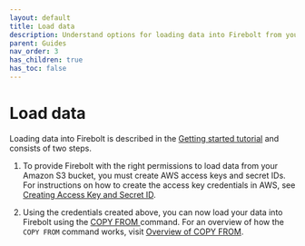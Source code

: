 ```yaml
---
layout: default
title: Load data
description: Understand options for loading data into Firebolt from your data lake.
parent: Guides
nav_order: 3
has_children: true
has_toc: false
---
```


# Load data

Loading data into Firebolt is described in the [Getting started tutorial](../getting-started.md) and consists of two steps.

1. To provide Firebolt with the right permissions to load data from your Amazon S3 bucket, you must create AWS access keys and secret IDs. For instructions on how to create the access key credentials in AWS, see [Creating Access Key and Secret ID](../loading-data/creating-access-keys-aws.md).

2. Using the credentials created above, you can now load your data into Firebolt using the [COPY FROM ](../../sql_reference/commands/data-management/copy-from.md) command.  For an overview of how the `COPY FROM` command works, visit [Overview of COPY FROM](../loading-data/copy-from.md).



<!-- For information about using Apache Airflow to incrementally load data chronologically, see [Incrementally loading data with Airflow](incrementally-loading-data.md). -->
